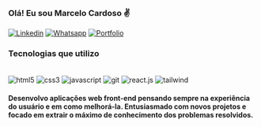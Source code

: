 ### Olá! Eu sou Marcelo Cardoso ✌️

[![Linkedin](https://img.shields.io/badge/LinkedIn-100000?style=for-the-badge&logo=linkedin&logoColor=white)](https://github.com/MarceloDev05)
[![Whatsapp](https://img.shields.io/badge/WhatsApp-25D366?style=for-the-badge&logo=whatsapp&logoColor=white)]()
[![Portfolio](https://img.shields.io/badge/website-000000?style=for-the-badge&logo=About.me&logoColor=white)](https://marcelocardoso-portfolio.vercel.app/)


### Tecnologias que utilizo

<div style="display: inline-block"><br>
    <img align="center" alt="html5" src="https://img.shields.io/badge/HTML5-E34F26?style=for-the-badge&logo=html5&logoColor=white" />   
    <img align="center" alt="css3" src="https://img.shields.io/badge/CSS3-1572B6?style=for-the-badge&logo=css3&logoColor=white" />   
    <img align="center" alt="javascript" src="https://img.shields.io/badge/JavaScript-F7DF1E?style=for-the-badge&logo=javascript&logoColor=black" />   
    <img align="center" alt="git" src="https://img.shields.io/badge/GIT-E44C30?style=for-the-badge&logo=git&logoColor=white" />   
    <img align="center" alt="react.js" src="https://img.shields.io/badge/React-20232A?style=for-the-badge&logo=react&logoColor=61DAFB" />   
    <img align="center" alt="tailwind" src="https://img.shields.io/badge/Tailwind_CSS-38B2AC?style=for-the-badge&logo=tailwind-css&logoColor=white" />   
</div></br>

#### Desenvolvo aplicações web front-end pensando sempre na experiência do usuário e em como melhorá-la. Entusiasmado com novos projetos e focado em extrair o máximo de conhecimento dos problemas resolvidos.
